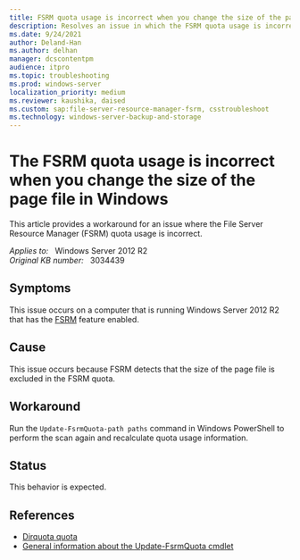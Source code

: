 ```yaml
---
title: FSRM quota usage is incorrect when you change the size of the page file
description: Resolves an issue in which the FSRM quota usage is incorrect when you change the size of the page file.
ms.date: 9/24/2021
author: Deland-Han
ms.author: delhan
manager: dcscontentpm
audience: itpro
ms.topic: troubleshooting
ms.prod: windows-server
localization_priority: medium
ms.reviewer: kaushika, daised
ms.custom: sap:file-server-resource-manager-fsrm, csstroubleshoot
ms.technology: windows-server-backup-and-storage
---
```

# The FSRM quota usage is incorrect when you change the size of the page file in Windows

This article provides a workaround for an issue where the File Server Resource Manager (FSRM) quota usage is incorrect.

_Applies to:_ &nbsp; Windows Server 2012 R2  
_Original KB number:_ &nbsp; 3034439

## Symptoms

This issue occurs on a computer that is running Windows Server 2012 R2 that has the [FSRM](/previous-versions/windows/it-pro/windows-server-2012-R2-and-2012/hh831701(v=ws.11)) feature enabled.

## Cause

This issue occurs because FSRM detects that the size of the page file is excluded in the FSRM quota.

## Workaround

Run the `Update-FsrmQuota-path paths` command in Windows PowerShell to perform the scan again and recalculate quota usage information.

## Status

This behavior is expected.

## References

- [Dirquota quota](/previous-versions/windows/it-pro/windows-server-2008-R2-and-2008/cc770384(v=ws.10))
- [General information about the Update-FsrmQuota cmdlet](/powershell/module/fileserverresourcemanager/update-fsrmquota?view=win10-ps&preserve-view=true)
